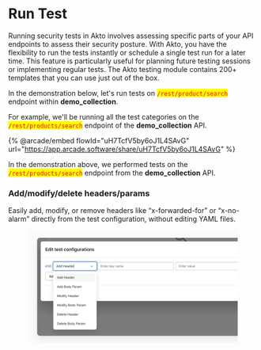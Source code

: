 # Run Test

Running security tests in Akto involves assessing specific parts of your API endpoints to assess their security posture. With Akto, you have the flexibility to run the tests instantly or schedule a single test run for a later time. This feature is particularly useful for planning future testing sessions or implementing regular tests. The Akto testing module contains 200+ templates that you can use just out of the box.

In the demonstration below, let's run tests on <mark style="color:red;">`/rest/product/search`</mark> endpoint within **demo\_collection**.

For example, we'll be running all the test categories on the <mark style="color:red;">`/rest/products/search`</mark> endpoint of the **demo\_collection** API.

{% @arcade/embed flowId="uH7TcfV5by6oJ1L4SAvG" url="https://app.arcade.software/share/uH7TcfV5by6oJ1L4SAvG" %}

In the demonstration above, we performed tests on the <mark style="color:red;">`/rest/products/search`</mark> endpoint from the **demo\_collection** API.

### Add/modify/delete headers/params

Easily add, modify, or remove headers like “x-forwarded-for” or “x-no-alarm” directly from the test configuration, without editing YAML files.

<figure><img src="../../.gitbook/assets/image (1) (1) (1) (1) (1).png" alt=""><figcaption></figcaption></figure>
